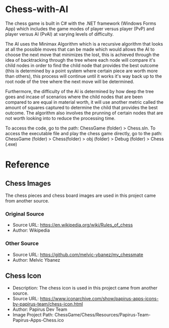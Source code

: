 # Chess-with-AI

The chess game is built in C# with the .NET framework (Windows Forms App) which includes the game modes of player versus player (PvP) and player versus AI (PvAI) at varying levels of difficulty.

The AI uses the Minimax Algorithm which is a recursive algorithm that looks at all the possible moves that can be made which would allows the AI to choose the next move that minimizes the lost, this is achieved through the idea of backtracking through the tree where each node will compare it's child nodes in order to find the child node that provides the best outcome (this is determined by a point system where certain piece are worth more than others), this process will continue until it works it's way back up to the root node of the tree where the next move will be determined.

Furthermore, the difficulty of the AI is determined by how deep the tree goes and incase of scenarios where the child nodes that are been compared to are equal in material worth, it will use another metric called the amount of squares captured to determine the child that provides the best outcome. The algorithm also involves the prunning of certain nodes that are not worth looking into to reduce the processing time.

To access the code, go to the path: ChessGame (folder) > Chess.sln.
To access the executable file and play the chess game directly, go to the path: ChessGame (folder) > Chess(folder) > obj (folder) > Debug (folder) > Chess (.exe)

# Reference

## Chess Images
The chess pieces and chess board images are used in this project came from another source.

### Original Source
* Source URL: https://en.wikipedia.org/wiki/Rules_of_chess
* Author: Wikipedia

### Other Source
* Source URL: https://github.com/melvic-ybanez/my_chessmate
* Author: Melvic Ybanez

## Chess Icon
* Description: The chess icon is used in this project came from another source.
* Source URL: https://www.iconarchive.com/show/papirus-apps-icons-by-papirus-team/chess-icon.html
* Author: Papirus Dev Team
* Image Project Path: ChessGame/Chess/Resources/Papirus-Team-Papirus-Apps-Chess.ico
